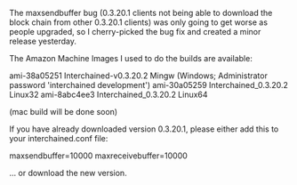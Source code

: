 The maxsendbuffer bug (0.3.20.1 clients not being able to download the block chain from other 0.3.20.1 clients) was only going to get
worse as people upgraded, so I cherry-picked the bug fix and created a minor release yesterday.

The Amazon Machine Images I used to do the builds are available:

  ami-38a05251   Interchained-v0.3.20.2 Mingw    (Windows; Administrator password 'interchained development')
  ami-30a05259   Interchained_0.3.20.2 Linux32
  ami-8abc4ee3   Interchained_0.3.20.2 Linux64

(mac build will be done soon)

If you have already downloaded version 0.3.20.1, please either add this to your interchained.conf file:

  maxsendbuffer=10000
  maxreceivebuffer=10000

... or download the new version.
